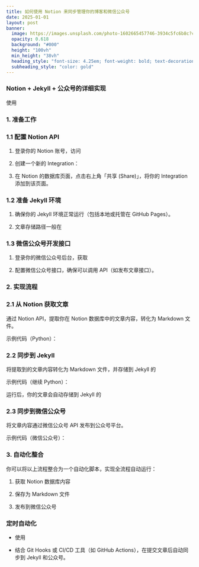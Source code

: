 ```yaml
---
title: 如何使用 Notion 来同步管理你的博客和微信公众号
date: 2025-01-01
layout: post
banner:
  image: https://images.unsplash.com/photo-1602665457746-3934c5fc6b8c?crop=entropy&cs=tinysrgb&fit=max&fm=jpg&ixid=M3w2OTIwMzJ8MHwxfHJhbmRvbXx8fHx8fHx8fDE3MzU3MTk4MTR8&ixlib=rb-4.0.3&q=80&w=1080
  opacity: 0.618
  background: "#000"
  height: "100vh"
  min_height: "38vh"
  heading_style: "font-size: 4.25em; font-weight: bold; text-decoration: underline"
  subheading_style: "color: gold"
---
```


### Notion + Jekyll + 公众号的详细实现

使用 

### 1. 准备工作

### 1.1 配置 Notion API

1. 登录你的 Notion 账号，访问 

1. 创建一个新的 Integration：

1. 在 Notion 的数据库页面，点击右上角「共享 (Share)」，将你的 Integration 添加到该页面。

### 1.2 准备 Jekyll 环境

1. 确保你的 Jekyll 环境正常运行（包括本地或托管在 GitHub Pages）。

1. 文章存储路径一般在 

### 1.3 微信公众号开发接口

1. 登录你的微信公众号后台，获取 

1. 配置微信公众号接口，确保可以调用 API（如发布文章接口）。

### 2. 实现流程

### 2.1 从 Notion 获取文章

通过 Notion API，提取你在 Notion 数据库中的文章内容，转化为 Markdown 文件。

示例代码（Python）：

### 2.2 同步到 Jekyll

将提取到的文章内容转化为 Markdown 文件，并存储到 Jekyll 的 

示例代码（继续 Python）：

运行后，你的文章会自动存储到 Jekyll 的 

### 2.3 同步到微信公众号

将文章内容通过微信公众号 API 发布到公众号平台。

示例代码（微信公众号）：

### 3. 自动化整合

你可以将以上流程整合为一个自动化脚本，实现全流程自动运行：

1. 获取 Notion 数据库内容

1. 保存为 Markdown 文件

1. 发布到微信公众号

### 定时自动化

- 使用 

- 结合 Git Hooks 或 CI/CD 工具（如 GitHub Actions），在提交文章后自动同步到 Jekyll 和公众号。